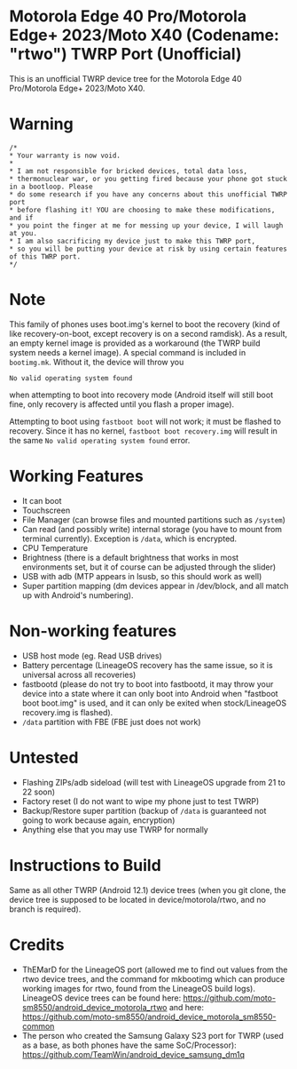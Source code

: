 # Motorola Edge 40 Pro/Motorola Edge+ 2023/Moto X40 (Codename: "rtwo") TWRP Port (Unofficial)

This is an unofficial TWRP device tree for the Motorola Edge 40 Pro/Motorola Edge+ 2023/Moto X40.

# Warning

```
/*
* Your warranty is now void.
*
* I am not responsible for bricked devices, total data loss,
* thermonuclear war, or you getting fired because your phone got stuck in a bootloop. Please
* do some research if you have any concerns about this unofficial TWRP port
* before flashing it! YOU are choosing to make these modifications, and if
* you point the finger at me for messing up your device, I will laugh at you.
* I am also sacrificing my device just to make this TWRP port,
* so you will be putting your device at risk by using certain features of this TWRP port.
*/
```

# Note

This family of phones uses boot.img's kernel to boot the recovery (kind of like recovery-on-boot, except recovery is on a second ramdisk). As a result, an empty kernel image is provided as a workaround (the TWRP build system needs a kernel image). A special command is included in `bootimg.mk`. Without it, the device will throw you

`No valid operating system found` 

when attempting to boot into recovery mode (Android itself will still boot fine, only recovery is affected until you flash a proper image).

Attempting to boot using `fastboot boot` will not work; it must be flashed to recovery. Since it has no kernel, `fastboot boot recovery.img` will result in the same `No valid operating system found` error.

# Working Features
- It can boot
- Touchscreen
- File Manager (can browse files and mounted partitions such as `/system`)
- Can read (and possibly write) internal storage (you have to mount from terminal currently). Exception is `/data`, which is encrypted.
- CPU Temperature
- Brightness (there is a default brightness that works in most environments set, but it of course can be adjusted through the slider)
- USB with adb (MTP appears in lsusb, so this should work as well)
- Super partition mapping (dm devices appear in /dev/block, and all match up with Android's numbering).

# Non-working features
- USB host mode (eg. Read USB drives)
- Battery percentage (LineageOS recovery has the same issue, so it is universal across all recoveries)
- fastbootd (please do not try to boot into fastbootd, it may throw your device into a state where it can only boot into Android when "fastboot boot boot.img" is used, and it can only be exited when stock/LineageOS recovery.img is flashed).
- `/data` partition with FBE (FBE just does not work)

# Untested
- Flashing ZIPs/adb sideload (will test with LineageOS upgrade from 21 to 22 soon)
- Factory reset (I do not want to wipe my phone just to test TWRP)
- Backup/Restore super partition (backup of `/data` is guaranteed not going to work because again, encryption)
- Anything else that you may use TWRP for normally

# Instructions to Build

Same as all other TWRP (Android 12.1) device trees (when you git clone, the device tree is supposed to be located in device/motorola/rtwo, and no branch is required).

# Credits

- ThEMarD for the LineageOS port (allowed me to find out values from the rtwo device trees, and the command for mkbootimg which can produce working images for rtwo, found from the LineageOS build logs). LineageOS device trees can be found here: https://github.com/moto-sm8550/android_device_motorola_rtwo and here: https://github.com/moto-sm8550/android_device_motorola_sm8550-common
- The person who created the Samsung Galaxy S23 port for TWRP (used as a base, as both phones have the same SoC/Processor): https://github.com/TeamWin/android_device_samsung_dm1q
